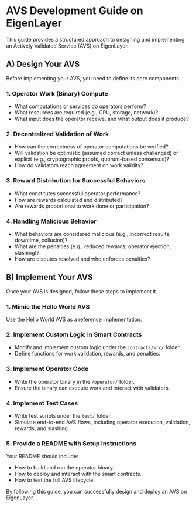# AVS Development Guide on EigenLayer

This guide provides a structured approach to designing and implementing an Actively Validated Service (AVS) on EigenLayer.

## A) Design Your AVS

Before implementing your AVS, you need to define its core components.

### 1. Operator Work (Binary) Compute
- What computations or services do operators perform?
- What resources are required (e.g., CPU, storage, network)?
- What input does the operator receive, and what output does it produce?

### 2. Decentralized Validation of Work
- How can the correctness of operator computations be verified?
- Will validation be optimistic (assumed correct unless challenged) or explicit (e.g., cryptographic proofs, quorum-based consensus)?
- How do validators reach agreement on work validity?

### 3. Reward Distribution for Successful Behaviors
- What constitutes successful operator performance?
- How are rewards calculated and distributed?
- Are rewards proportional to work done or participation?

### 4. Handling Malicious Behavior
- What behaviors are considered malicious (e.g., incorrect results, downtime, collusion)?
- What are the penalties (e.g., reduced rewards, operator ejection, slashing)?
- How are disputes resolved and who enforces penalties?

## B) Implement Your AVS

Once your AVS is designed, follow these steps to implement it.

### 1. Mimic the Hello World AVS
Use the [Hello World AVS](https://github.com/Layr-Labs/hello-world-avs) as a reference implementation.

### 2. Implement Custom Logic in Smart Contracts
- Modify and implement custom logic under the `contracts/src/` folder.
- Define functions for work validation, rewards, and penalties.

### 3. Implement Operator Code
- Write the operator binary in the `/operator/` folder.
- Ensure the binary can execute work and interact with validators.

### 4. Implement Test Cases
- Write test scripts under the `test/` folder.
- Simulate end-to-end AVS flows, including operator execution, validation, rewards, and slashing.

### 5. Provide a README with Setup Instructions
Your README should include:
- How to build and run the operator binary.
- How to deploy and interact with the smart contracts.
- How to test the full AVS lifecycle.

By following this guide, you can successfully design and deploy an AVS on EigenLayer.
